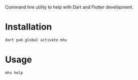 Command line utility to help with Dart and Flutter development.

# Installation

```bash
dart pub global activate mhu
```

# Usage

```bash
mhu help
```